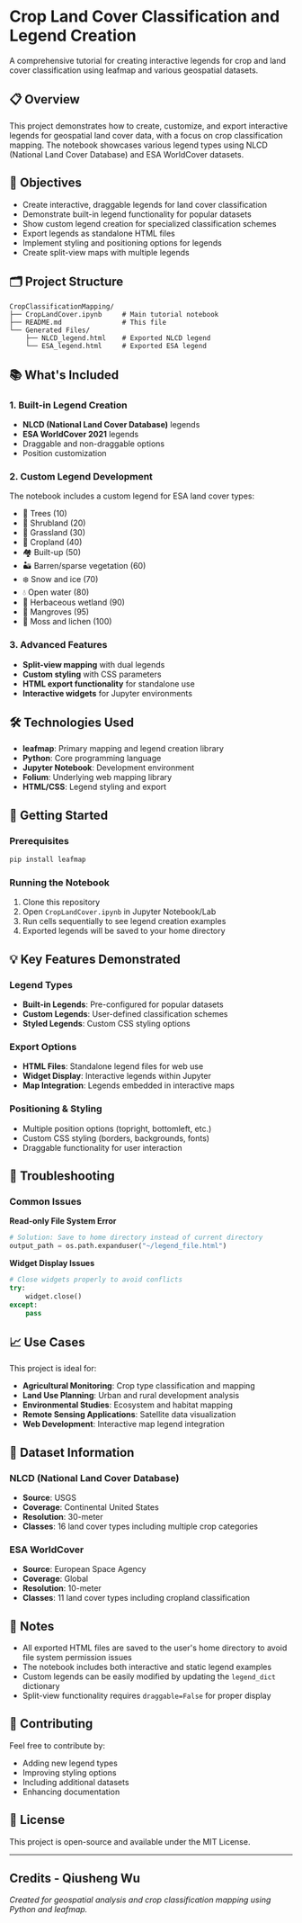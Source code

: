 # Crop Land Cover Classification and Legend Creation

A comprehensive tutorial for creating interactive legends for crop and land cover classification using leafmap and various geospatial datasets.

## 📋 Overview

This project demonstrates how to create, customize, and export interactive legends for geospatial land cover data, with a focus on crop classification mapping. The notebook showcases various legend types using NLCD (National Land Cover Database) and ESA WorldCover datasets.

## 🎯 Objectives

- Create interactive, draggable legends for land cover classification
- Demonstrate built-in legend functionality for popular datasets
- Show custom legend creation for specialized classification schemes
- Export legends as standalone HTML files
- Implement styling and positioning options for legends
- Create split-view maps with multiple legends

## 🗂️ Project Structure

```
CropClassificationMapping/
├── CropLandCover.ipynb     # Main tutorial notebook
├── README.md               # This file
└── Generated Files/
    ├── NLCD_legend.html    # Exported NLCD legend
    └── ESA_legend.html     # Exported ESA legend
```

## 📚 What's Included

### 1. Built-in Legend Creation
- **NLCD (National Land Cover Database)** legends
- **ESA WorldCover 2021** legends
- Draggable and non-draggable options
- Position customization

### 2. Custom Legend Development
The notebook includes a custom legend for ESA land cover types:
- 🌳 Trees (10)
- 🌾 Shrubland (20)
- 🌱 Grassland (30)
- 🚜 Cropland (40)
- 🏘️ Built-up (50)
- 🏜️ Barren/sparse vegetation (60)
- ❄️ Snow and ice (70)
- 💧 Open water (80)
- 🌿 Herbaceous wetland (90)
- 🌴 Mangroves (95)
- 🍃 Moss and lichen (100)

### 3. Advanced Features
- **Split-view mapping** with dual legends
- **Custom styling** with CSS parameters
- **HTML export functionality** for standalone use
- **Interactive widgets** for Jupyter environments

## 🛠️ Technologies Used

- **leafmap**: Primary mapping and legend creation library
- **Python**: Core programming language
- **Jupyter Notebook**: Development environment
- **Folium**: Underlying web mapping library
- **HTML/CSS**: Legend styling and export

## 🚀 Getting Started

### Prerequisites
```bash
pip install leafmap
```

### Running the Notebook
1. Clone this repository
2. Open `CropLandCover.ipynb` in Jupyter Notebook/Lab
3. Run cells sequentially to see legend creation examples
4. Exported legends will be saved to your home directory

## 💡 Key Features Demonstrated

### Legend Types
- **Built-in Legends**: Pre-configured for popular datasets
- **Custom Legends**: User-defined classification schemes
- **Styled Legends**: Custom CSS styling options

### Export Options
- **HTML Files**: Standalone legend files for web use
- **Widget Display**: Interactive legends within Jupyter
- **Map Integration**: Legends embedded in interactive maps

### Positioning & Styling
- Multiple position options (topright, bottomleft, etc.)
- Custom CSS styling (borders, backgrounds, fonts)
- Draggable functionality for user interaction

## 🔧 Troubleshooting

### Common Issues

**Read-only File System Error**
```python
# Solution: Save to home directory instead of current directory
output_path = os.path.expanduser("~/legend_file.html")
```

**Widget Display Issues**
```python
# Close widgets properly to avoid conflicts
try:
    widget.close()
except:
    pass
```

## 📈 Use Cases

This project is ideal for:
- **Agricultural Monitoring**: Crop type classification and mapping
- **Land Use Planning**: Urban and rural development analysis
- **Environmental Studies**: Ecosystem and habitat mapping
- **Remote Sensing Applications**: Satellite data visualization
- **Web Development**: Interactive map legend integration

## 🔗 Dataset Information

### NLCD (National Land Cover Database)
- **Source**: USGS
- **Coverage**: Continental United States
- **Resolution**: 30-meter
- **Classes**: 16 land cover types including multiple crop categories

### ESA WorldCover
- **Source**: European Space Agency
- **Coverage**: Global
- **Resolution**: 10-meter
- **Classes**: 11 land cover types including cropland classification

## 📝 Notes

- All exported HTML files are saved to the user's home directory to avoid file system permission issues
- The notebook includes both interactive and static legend examples
- Custom legends can be easily modified by updating the `legend_dict` dictionary
- Split-view functionality requires `draggable=False` for proper display

## 🤝 Contributing

Feel free to contribute by:
- Adding new legend types
- Improving styling options
- Including additional datasets
- Enhancing documentation

## 📄 License

This project is open-source and available under the MIT License.

---

## Credits - Qiusheng Wu

*Created for geospatial analysis and crop classification mapping using Python and leafmap.*
